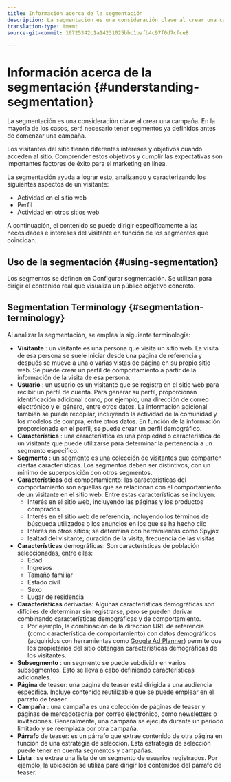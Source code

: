 ```yaml
---
title: Información acerca de la segmentación
description: La segmentación es una consideración clave al crear una campaña
translation-type: tm+mt
source-git-commit: 16725342c1a14231025bbc1bafb4c97f0d7cfce8

---
```



# Información acerca de la segmentación {#understanding-segmentation}

La segmentación es una consideración clave al crear una campaña. En la mayoría de los casos, será necesario tener segmentos ya definidos antes de comenzar una campaña.

Los visitantes del sitio tienen diferentes intereses y objetivos cuando acceden al sitio. Comprender estos objetivos y cumplir las expectativas son importantes factores de éxito para el marketing en línea.

La segmentación ayuda a lograr esto, analizando y caracterizando los siguientes aspectos de un visitante:

* Actividad en el sitio web
* Perfil
* Actividad en otros sitios web

A continuación, el contenido se puede dirigir específicamente a las necesidades e intereses del visitante en función de los segmentos que coincidan.

## Uso de la segmentación {#using-segmentation}

Los segmentos se definen en Configurar segmentación. Se utilizan para dirigir el contenido real que visualiza un público objetivo concreto.<!--Segments are defined in [Configuring Segmentation](/help/sites-administering/campaign-segmentation.md). They are used to steer the actual content seen by a specific target audience.-->

## Segmentation Terminology {#segmentation-terminology}

Al analizar la segmentación, se emplea la siguiente terminología:

* **Visitante** : un visitante es una persona que visita un sitio web. La visita de esa persona se suele iniciar desde una página de referencia y después se mueve a una o varias vistas de página en su propio sitio web. Se puede crear un perfil de comportamiento a partir de la información de la visita de esa persona.
* **Usuario** : un usuario es un visitante que se registra en el sitio web para recibir un perfil de cuenta. Para generar su perfil, proporcionan identificación adicional como, por ejemplo, una dirección de correo electrónico y el género, entre otros datos. La información adicional también se puede recopilar, incluyendo la actividad de la comunidad y los modelos de compra, entre otros datos. En función de la información proporcionada en el perfil, se puede crear un perfil demográfico.
* **Característica** : una característica es una propiedad o característica de un visitante que puede utilizarse para determinar la pertenencia a un segmento específico.
* **Segmento** : un segmento es una colección de visitantes que comparten ciertas características. Los segmentos deben ser distintivos, con un mínimo de superposición con otros segmentos.
* **Características** del comportamiento: las características del comportamiento son aquellas que se relacionan con el comportamiento de un visitante en el sitio web. Entre estas características se incluyen:
   * Interés en el sitio web, incluyendo las páginas y los productos comprados
   * Interés en el sitio web de referencia, incluyendo los términos de búsqueda utilizados o los anuncios en los que se ha hecho clic
   * Interés en otros sitios; se determina con herramientas como Spyjax
   * lealtad del visitante; duración de la visita, frecuencia de las visitas
* **Características** demográficas: Son características de población seleccionadas, entre ellas:
   * Edad
   * Ingresos
   * Tamaño familiar
   * Estado civil
   * Sexo
   * Lugar de residencia
* **Características** derivadas: Algunas características demográficas son difíciles de determinar sin registrarse, pero se pueden derivar combinando características demográficas y de comportamiento.
   * Por ejemplo, la combinación de la dirección URL de referencia (como característica de comportamiento) con datos demográficos (adquiridos con herramientas como [Google Ad Planner](https://www.google.com/adplanner/)) permite que los propietarios del sitio obtengan características demográficas de los visitantes.
* **Subsegmento** : un segmento se puede subdividir en varios subsegmentos. Esto se lleva a cabo definiendo características adicionales.
* **Página** de teaser: una página de teaser está dirigida a una audiencia específica. Incluye contenido reutilizable que se puede emplear en el párrafo de teaser.
* **Campaña** : una campaña es una colección de páginas de teaser y páginas de mercadotecnia por correo electrónico, como newsletters o invitaciones. Generalmente, una campaña se ejecuta durante un período limitado y se reemplaza por otra campaña.
* **Párrafo** de teaser: es un párrafo que extrae contenido de otra página en función de una estrategia de selección. Esta estrategia de selección puede tener en cuenta segmentos y campañas.
* **Lista** : se extrae una lista de un segmento de usuarios registrados. Por ejemplo, la ubicación se utiliza para dirigir los contenidos del párrafo de teaser.
